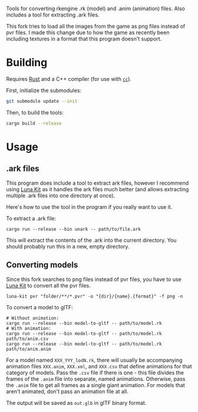 Tools for converting rkengine .rk (model) and .anim (animation) files.
Also includes a tool for extracting .ark files.

This fork tries to load all the images from the game as png files instead of pvr files. I made this change due to how the game as recently been including textures in a format that this program doesn't support.

# Building

Requires [Rust](https://rustup.rs/) and a C++ compiler (for use with
[`cc`](https://lib.rs/crates/cc)).

First, initialize the submodules:

```sh
git submodule update --init
```

Then, to build the tools:

```sh
cargo build --release
```

# Usage

## .ark files
This program does include a tool to extract ark files, however I recommend using [Luna Kit](https://github.com/ego-lay-atman-bay/luna-kit/) as it handles the ark files much better (and allows extracting multiple .ark files into one directory at once).

Here's how to use the tool in the program if you really want to use it.

To extract a .ark file:

```shell
cargo run --release --bin unark -- path/to/file.ark
```

This will extract the contents of the .ark into the current directory.
You should probably run this in a new, empty directory.

## Converting models
Since this fork searches to png files instead of pvr files, you have to use [Luna Kit](https://github.com/ego-lay-atman-bay/luna-kit/) to convert all the pvr files.

```shell
luna-kit pvr "folder/**/*.pvr" -o "{dir}/{name}.{format}" -f png -n
```

To convert a model to glTF:

```shell
# Without animation:
cargo run --release --bin model-to-gltf -- path/to/model.rk
# With animation:
cargo run --release --bin model-to-gltf -- path/to/model.rk path/to/anim.csv
cargo run --release --bin model-to-gltf -- path/to/model.rk path/to/anim.anim
```

For a model named `XXX_YYY_lodN.rk`, there will usually be accompanying
animation files `XXX.anim`, `XXX.xml`, and `XXX.csv` that define animations for
that category of models.  Pass the `.csv` file if there is one - this file
divides the frames of the `.anim` file into separate, named animations.
Otherwise, pass the `.anim` file to get all frames as a single giant animation.
For models that aren't animated, don't pass an animation file at all.

The output will be saved as `out.glb` in glTF binary format.
